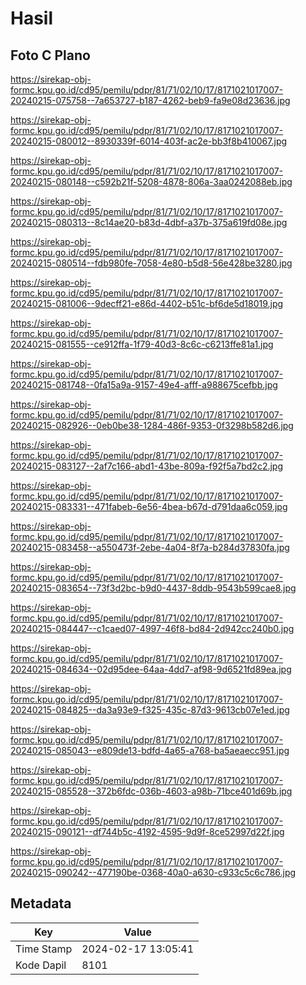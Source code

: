 # Hasil

## Foto C Plano

https://sirekap-obj-formc.kpu.go.id/cd95/pemilu/pdpr/81/71/02/10/17/8171021017007-20240215-075758--7a653727-b187-4262-beb9-fa9e08d23636.jpg

https://sirekap-obj-formc.kpu.go.id/cd95/pemilu/pdpr/81/71/02/10/17/8171021017007-20240215-080012--8930339f-6014-403f-ac2e-bb3f8b410067.jpg

https://sirekap-obj-formc.kpu.go.id/cd95/pemilu/pdpr/81/71/02/10/17/8171021017007-20240215-080148--c592b21f-5208-4878-806a-3aa0242088eb.jpg

https://sirekap-obj-formc.kpu.go.id/cd95/pemilu/pdpr/81/71/02/10/17/8171021017007-20240215-080313--8c14ae20-b83d-4dbf-a37b-375a619fd08e.jpg

https://sirekap-obj-formc.kpu.go.id/cd95/pemilu/pdpr/81/71/02/10/17/8171021017007-20240215-080514--fdb980fe-7058-4e80-b5d8-56e428be3280.jpg

https://sirekap-obj-formc.kpu.go.id/cd95/pemilu/pdpr/81/71/02/10/17/8171021017007-20240215-081006--9decff21-e86d-4402-b51c-bf6de5d18019.jpg

https://sirekap-obj-formc.kpu.go.id/cd95/pemilu/pdpr/81/71/02/10/17/8171021017007-20240215-081555--ce912ffa-1f79-40d3-8c6c-c6213ffe81a1.jpg

https://sirekap-obj-formc.kpu.go.id/cd95/pemilu/pdpr/81/71/02/10/17/8171021017007-20240215-081748--0fa15a9a-9157-49e4-afff-a988675cefbb.jpg

https://sirekap-obj-formc.kpu.go.id/cd95/pemilu/pdpr/81/71/02/10/17/8171021017007-20240215-082926--0eb0be38-1284-486f-9353-0f3298b582d6.jpg

https://sirekap-obj-formc.kpu.go.id/cd95/pemilu/pdpr/81/71/02/10/17/8171021017007-20240215-083127--2af7c166-abd1-43be-809a-f92f5a7bd2c2.jpg

https://sirekap-obj-formc.kpu.go.id/cd95/pemilu/pdpr/81/71/02/10/17/8171021017007-20240215-083331--471fabeb-6e56-4bea-b67d-d791daa6c059.jpg

https://sirekap-obj-formc.kpu.go.id/cd95/pemilu/pdpr/81/71/02/10/17/8171021017007-20240215-083458--a550473f-2ebe-4a04-8f7a-b284d37830fa.jpg

https://sirekap-obj-formc.kpu.go.id/cd95/pemilu/pdpr/81/71/02/10/17/8171021017007-20240215-083654--73f3d2bc-b9d0-4437-8ddb-9543b599cae8.jpg

https://sirekap-obj-formc.kpu.go.id/cd95/pemilu/pdpr/81/71/02/10/17/8171021017007-20240215-084447--c1caed07-4997-46f8-bd84-2d942cc240b0.jpg

https://sirekap-obj-formc.kpu.go.id/cd95/pemilu/pdpr/81/71/02/10/17/8171021017007-20240215-084634--02d95dee-64aa-4dd7-af98-9d6521fd89ea.jpg

https://sirekap-obj-formc.kpu.go.id/cd95/pemilu/pdpr/81/71/02/10/17/8171021017007-20240215-084825--da3a93e9-f325-435c-87d3-9613cb07e1ed.jpg

https://sirekap-obj-formc.kpu.go.id/cd95/pemilu/pdpr/81/71/02/10/17/8171021017007-20240215-085043--e809de13-bdfd-4a65-a768-ba5aeaecc951.jpg

https://sirekap-obj-formc.kpu.go.id/cd95/pemilu/pdpr/81/71/02/10/17/8171021017007-20240215-085528--372b6fdc-036b-4603-a98b-71bce401d69b.jpg

https://sirekap-obj-formc.kpu.go.id/cd95/pemilu/pdpr/81/71/02/10/17/8171021017007-20240215-090121--df744b5c-4192-4595-9d9f-8ce52997d22f.jpg

https://sirekap-obj-formc.kpu.go.id/cd95/pemilu/pdpr/81/71/02/10/17/8171021017007-20240215-090242--477190be-0368-40a0-a630-c933c5c6c786.jpg


## Metadata

| Key        | Value               |
| ---------- | ------------------- |
| Time Stamp | 2024-02-17 13:05:41 |
| Kode Dapil | 8101                |



